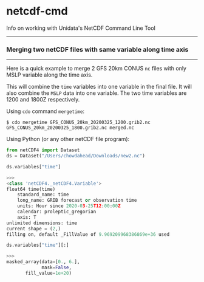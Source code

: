 # netcdf-cmd
Info on working with Unidata's NetCDF Command Line Tool

--- 

### Merging two netCDF files with same variable along time axis

---

Here is a quick example to merge 2 GFS 20km CONUS ```nc``` files with only MSLP variable along the time axis.

This will combine the ```time``` variables into one variable in the final file. It will also combine the ```MSLP``` data into one variable. The two time variables are 1200 and 1800Z respectively.

Using ``cdo`` command ```mergetime```:

```shell
$ cdo mergetime GFS_CONUS_20km_20200325_1200.grib2.nc GFS_CONUS_20km_20200325_1800.grib2.nc merged.nc
```

Using Python (or any other netCDF file program):

```python
from netCDF4 import Dataset 
ds = Dataset("/Users/chowdahead/Downloads/new2.nc")

ds.variables["time"]

>>>
<class 'netCDF4._netCDF4.Variable'>
float64 time(time)
    standard_name: time
    long_name: GRIB forecast or observation time
    units: Hour since 2020-03-25T12:00:00Z
    calendar: proleptic_gregorian
    axis: T
unlimited dimensions: time
current shape = (2,)
filling on, default _FillValue of 9.969209968386869e+36 used

ds.variables["time"][:]

>>>
masked_array(data=[0., 6.],
             mask=False,
       fill_value=1e+20)
```

